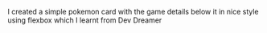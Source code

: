 I created a simple pokemon card with the game details below it in nice style using flexbox which I learnt from Dev Dreamer